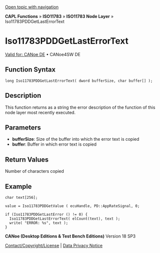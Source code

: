 [Open topic with navigation](../../../../../../CANoeDEFamily.htm#Topics/CAPLFunctions/ISO11783/ISONodeLayer/Functions/CAPLfunctionIso11783PDDgetlasterrortext.md)

**CAPL Functions** » **ISO11783** » **ISO11783 Node Layer** » Iso11783PDDGetLastErrorText

# Iso11783PDDGetLastErrorText

[Valid for: CANoe DE](../../../../Shared/FeatureAvailability.md) • CANoe4SW DE

## Function Syntax

```plaintext
long Iso11783PDDGetLastErrorText( dword bufferSize, char buffer[] );
```

## Description

This function returns as a string the error description of the function of this node layer most recently executed.

## Parameters

- **bufferSize**: Size of the buffer into which the error text is copied
- **buffer**: Buffer in which error text is copied

## Return Values

Number of characters copied

## Example

```plaintext
char text[256];

value = Iso11783PDDGetValue ( ecuHandle, PD::AppRateSignal, 0;

if (Iso11783PDDGetLastError () != 0) {
  Iso11783PDDGetLastErrorText( elCount(text), text );
  write( "ERROR: %s", text );
}
```

**CANoe (Desktop Editions & Test Bench Editions)** Version 18 SP3

[Contact/Copyright/License](../../../../Shared/ContactCopyrightLicense.md) | [Data Privacy Notice](https://www.vector.com/int/en/company/get-info/privacy-policy/)
